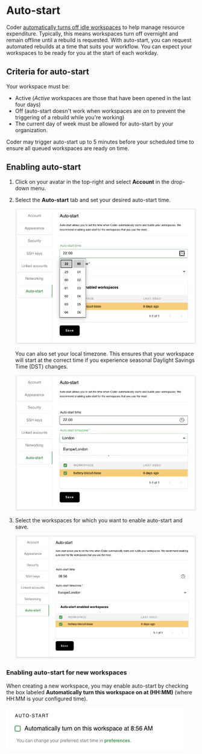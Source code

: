# Auto-start

Coder
[automatically turns off idle workspaces](../admin/workspace-management/shutdown.md)
to help manage resource expenditure. Typically, this means workspaces turn off
overnight and remain offline until a rebuild is requested. With auto-start, you
can request automated rebuilds at a time that suits your workflow. You can
expect your workspaces to be ready for you at the start of each workday.

## Criteria for auto-start

Your workspace must be:

- Active (_Active_ workspaces are those that have been opened in the last four
  days)
- Off (auto-start doesn't work when workspaces are _on_ to prevent the
  triggering of a rebuild while you're working)
- The current day of week must be allowed for auto-start by your organization.

Coder may trigger auto-start up to 5 minutes before your scheduled time to
ensure all queued workspaces are ready on time.

## Enabling auto-start

1. Click on your avatar in the top-right and select **Account** in the drop-down
   menu.

1. Select the **Auto-start** tab and set your desired auto-start time.

   ![Set auto-start time](../assets/workspaces/set_autostart_time.png)

   You can also set your local timezone. This ensures that your workspace will
   start at the correct time if you experience seasonal Daylight Savings Time
   (DST) changes.

   ![Set auto-start timezone](../assets/workspaces/set_autostart_timezone.png)

1. Select the workspaces for which you want to enable auto-start and save.

   ![Select workspaces to auto-start](../assets/workspaces/autostart_save_preferences.png)

### Enabling auto-start for new workspaces

When creating a new workspace, you may enable auto-start by checking the box
labeled **Automatically turn this workspace on at (HH:MM)** (where HH:MM is your
configured time).

![Enable auto-start with new workspace](../assets/workspaces/enable-autostart.png)
